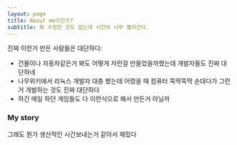 ```yaml
---
layout: page
title: About me이건가?
subtitle: 뭐 수정한 것도 없는데 시간이 너무 빨리간다.
---
```


진짜 이런거 만든 사람들은 대단하다:

- 건물이나 자동차같은거 봐도 어떻게 저런걸 만들었을까했는데 개발자들도 진짜 대단하네
- 나무위키에서 리눅스 개발자 대충 봤는데 어렸을 때 컴퓨터 뚝딱뚝딱 손대다가 그런거 개발하는 것도 진짜 대단하다
- 하긴 매일 하던 게임들도 다 이런식으로 해서 만든거 아닐까



### My story

그래도 뭔가 생산적인 시간보내는거 같아서 재밌다
